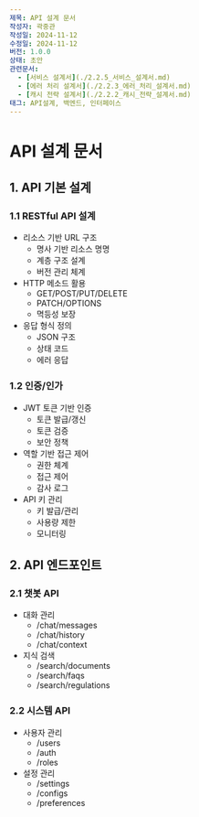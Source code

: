 ```yaml
---
제목: API 설계 문서
작성자: 곽중관
작성일: 2024-11-12
수정일: 2024-11-12
버전: 1.0.0
상태: 초안
관련문서:
  - [서비스 설계서](./2.2.5_서비스_설계서.md)
  - [에러 처리 설계서](./2.2.3_에러_처리_설계서.md)
  - [캐시 전략 설계서](./2.2.2_캐시_전략_설계서.md)
태그: API설계, 백엔드, 인터페이스
---
```


# API 설계 문서

## 1. API 기본 설계

### 1.1 RESTful API 설계
- 리소스 기반 URL 구조
  - 명사 기반 리소스 명명
  - 계층 구조 설계
  - 버전 관리 체계
- HTTP 메소드 활용
  - GET/POST/PUT/DELETE
  - PATCH/OPTIONS
  - 멱등성 보장
- 응답 형식 정의
  - JSON 구조
  - 상태 코드
  - 에러 응답

### 1.2 인증/인가
- JWT 토큰 기반 인증
  - 토큰 발급/갱신
  - 토큰 검증
  - 보안 정책
- 역할 기반 접근 제어
  - 권한 체계
  - 접근 제어
  - 감사 로그
- API 키 관리
  - 키 발급/관리
  - 사용량 제한
  - 모니터링

## 2. API 엔드포인트

### 2.1 챗봇 API
- 대화 관리
  - /chat/messages
  - /chat/history
  - /chat/context
- 지식 검색
  - /search/documents
  - /search/faqs
  - /search/regulations

### 2.2 시스템 API
- 사용자 관리
  - /users
  - /auth
  - /roles
- 설정 관리
  - /settings
  - /configs
  - /preferences